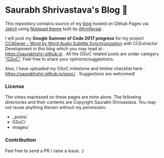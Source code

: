 Saurabh Shrivastava's Blog 🚀
===
This repository contains source of my [blog](https://saurabhshri.github.io) hosted on Github Pages via [Jekyll](https://jekyllrb.com/) using [Notepad theme](https://github.com/hmfaysal/Notepad) built by [@hmfaysal](https://twitter.com/hmfaysal) .

I will post my **Google Summer of Code 2017 progress** for my project [CCAligner - Word by Word Audio Subtitle Synchronization](https://saurabhshri.github.io/2017/05/gsoc/accepted-in-google-summer-of-code-2017) with CCExtractor Development in this blog which you may read at : https://saurabhshri.github.io . All the GSoC related posts are under category ["GSoC"](https://saurabhshri.github.io/categories/). Feel free to share your opinions/suggestions.

Also, I have uploaded my GSoC milestone and timline checklist here : https://saurabhshri.github.io/gsoc/ . Suggestions are welcomed!

### License

The views expressed on these pages are mine alone. The following directories and their contents are Copyright Saurabh Shrivastava. You may not reuse anything therein without my permission:

- _posts/
- GSoC/
- images/

### Contribution

Feel free to send a PR / raise a issue. :)
